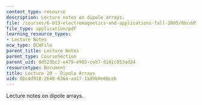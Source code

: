 ```yaml
---
content_type: resource
description: Lecture notes on dipole arrays.
file: /courses/6-013-electromagnetics-and-applications-fall-2005/0bcdd9182648636aaa171ad9b0e68ceb_lec20.pdf
file_type: application/pdf
learning_resource_types:
- Lecture Notes
ocw_type: OCWFile
parent_title: Lecture Notes
parent_type: CourseSection
parent_uid: 0d523bc2-e479-e903-ceb7-d101c853ad24
resourcetype: Document
title: Lecture 20 - Dipole Arrays
uid: 0bcdd918-2648-636a-aa17-1ad9b0e68ceb
---
```

Lecture notes on dipole arrays.